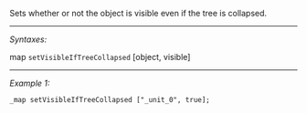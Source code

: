 Sets whether or not the object is visible even if the tree is collapsed.


---
*Syntaxes:*

map `setVisibleIfTreeCollapsed` [object, visible]

---
*Example 1:*

```sqf
_map setVisibleIfTreeCollapsed ["_unit_0", true];
```